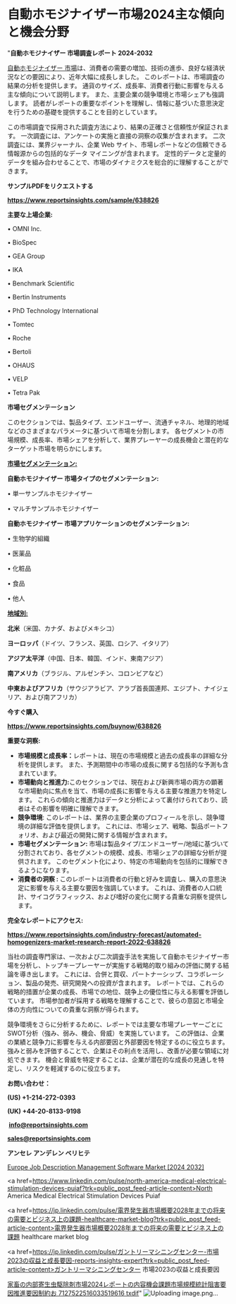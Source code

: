 # 自動ホモジナイザー市場2024主な傾向と機会分野

"<strong>自動ホモジナイザー 市場調査レポート 2024-2032</strong>

<a href=https://www.reportsinsights.com/sample/638826>自動ホモジナイザー 市場</a>は、消費者の需要の増加、技術の進歩、良好な経済状況などの要因により、近年大幅に成長しました。 このレポートは、市場調査の結果の分析を提供します。 通貨のサイズ、成長率、消費者行動に影響を与える主な傾向について説明します。 また、主要企業の競争環境と市場シェアも強調します。 読者がレポートの重要なポイントを理解し、情報に基づいた意思決定を行うための基礎を提供することを目的としています。

この市場調査で採用された調査方法により、結果の正確さと信頼性が保証されます。 一次調査には、アンケートの実施と直接の洞察の収集が含まれます。 二次調査には、業界ジャーナル、企業 Web サイト、市場レポートなどの信頼できる情報源からの包括的なデータ マイニングが含まれます。 定性的データと定量的データを組み合わせることで、市場のダイナミクスを総合的に理解することができます。

<strong><b>サンプルPDFをリクエストする</b></strong>

<a href=https://www.reportsinsights.com/sample/638826><strong><u>https://www.reportsinsights.com/sample/638826</u></strong></a>

<strong>主要な上場企業:</strong>

• OMNI Inc.

• BioSpec

• GEA Group

• IKA

• Benchmark Scientific

• Bertin Instruments

• PhD Technology International

• Tomtec

• Roche

• Bertoli

• OHAUS

• VELP

• Tetra Pak

<strong>市場セグメンテーション</strong>

このセクションでは、製品タイプ、エンドユーザー、流通チャネル、地理的地域などのさまざまなパラメータに基づいて市場を分割します。 各セグメントの市場規模、成長率、市場シェアを分析して、業界プレーヤーの成長機会と潜在的なターゲット市場を明らかにします。

<strong><u>市場セグメンテーション</u></strong><strong><u>:</u></strong>

<strong>自動ホモジナイザー 市場タイプのセグメンテーション:</strong>

• 単一サンプルホモジナイザー

• マルチサンプルホモジナイザー

<strong>自動ホモジナイザー 市場アプリケーションのセグメンテーション:</strong>

• 生物学的組織

• 医薬品

• 化粧品

• 食品

• 他人

<strong><u>地域別</u></strong><strong><u>:</u></strong>

<strong>北米</strong>（米国、カナダ、およびメキシコ）

<strong>ヨーロッパ</strong>（ドイツ、フランス、英国、ロシア、イタリア）

<strong>アジア太平洋</strong>（中国、日本、韓国、インド、東南アジア）

<strong>南アメリカ</strong>（ブラジル、アルゼンチン、コロンビアなど）

<strong>中東およびアフリカ</strong>（サウジアラビア、アラブ首長国連邦、エジプト、ナイジェリア、および南アフリカ）

<strong>今すぐ購入</strong>

<a href=https://www.reportsinsights.com/buynow/638826><strong><u>https://www.reportsinsights.com/buynow/638826</u></strong></a>

<strong>重要な洞察:</strong>
<ul>
  <li><strong>市場規模と成長率：</strong>レポートは、現在の市場規模と過去の成長率の詳細な分析を提供します。 また、予測期間中の市場の成長に関する包括的な予測も含まれています。</li>
  <li><strong>市場動向と推進力:</strong>このセクションでは、現在および新興市場の両方の顕著な市場動向に焦点を当て、市場の成長に影響を与える主要な推進力を特定します。 これらの傾向と推進力はデータと分析によって裏付けられており、読者はその影響を明確に理解できます。</li>
  <li><strong>競争環境</strong>: このレポートは、業界の主要企業のプロフィールを示し、競争環境の詳細な評価を提供します。 これには、市場シェア、戦略、製品ポートフォリオ、および最近の開発に関する情報が含まれます。</li>
  <li><strong>市場セグメンテーション: </strong>市場は製品タイプ/エンドユーザー/地域に基づいて分割されており、各セグメントの規模、成長、市場シェアの詳細な分析が提供されます。 このセグメント化により、特定の市場動向を包括的に理解できるようになります。</li>
  <li><strong>消費者の洞察 : </strong>このレポートは消費者の行動と好みを調査し、購入の意思決定に影響を与える主要な要因を強調しています。 これは、消費者の人口統計、サイコグラフィックス、および嗜好の変化に関する貴重な洞察を提供します。</li>
</ul>
<strong>完全なレポートにアクセス:</strong>

<a href=https://www.reportsinsights.com/industry-forecast/automated-homogenizers-market-research-report-2022-638826><strong><u><b>https://www.reportsinsights.com/industry-forecast/automated-homogenizers-market-research-report-2022-638826</b></u></strong></a>

当社の調査専門家は、一次および二次調査手法を実施して自動ホモジナイザー市場を分析し、トップキープレーヤーが実施する戦略的取り組みの評価に関する結論を導き出します。 これには、合併と買収、パートナーシップ、コラボレーション、製品の発売、研究開発への投資が含まれます。 レポートでは、これらの戦略的措置が企業の成長、市場での地位、競争上の優位性に与える影響を評価しています。 市場参加者が採用する戦略を理解することで、彼らの意図と市場全体の方向性についての貴重な洞察が得られます。

競争環境をさらに分析するために、レポートでは主要な市場プレーヤーごとにSWOT分析（強み、弱み、機会、脅威）を実施しています。 この評価は、企業の業績と競争力に影響を与える内部要因と外部要因を特定するのに役立ちます。 強みと弱みを評価することで、企業はその利点を活用し、改善が必要な領域に対処できます。 機会と脅威を特定することは、企業が潜在的な成長の見通しを特定し、リスクを軽減するのに役立ちます。

<strong>お問い合わせ：</strong>

<strong>(US) +1-214-272-0393</strong>

<strong>(UK) +44-20-8133-9198</strong>

<strong> </strong><a href=info@reportsinsights.com><strong><u>info@reportsinsights.com</u></strong></a>

<a href=sales@reportsinsights.com><strong><u>sales@reportsinsights.com</u></strong></a>

<strong>アンセレ アンデレン ベリヒテ</strong>

<a href=https://www.linkedin.com/pulse/europe-job-description-management-software-market-vgqdf/>Europe Job Description Management Software Market [2024 2032]</a>

<a href=https://www.linkedin.com/pulse/north-america-medical-electrical-stimulation-devices-puiaf?trk=public_post_feed-article-content>North America Medical Electrical Stimulation Devices Puiaf</a>

<a href=https://jp.linkedin.com/pulse/電界発生器市場概要2028年までの将来の需要とビジネス上の課題-healthcare-market-blog?trk=public_post_feed-article-content>電界発生器市場概要2028年までの将来の需要とビジネス上の課題 healthcare market blog</a>

<a href=https://jp.linkedin.com/pulse/ガントリーマシニングセンター-市場2023の収益と成長要因-reports-insights-expert?trk=public_post_feed-article-content>ガントリーマシニングセンター 市場2023の収益と成長要因</a>

<a href=https://www.linkedin.com/pulse/家畜の内部寄生虫駆除剤市場2024レポートの内容機会課題市場規模統計阻害要因推進要因制約お-7127522516033519616-txdif/>家畜の内部寄生虫駆除剤市場2024レポートの内容機会課題市場規模統計阻害要因推進要因制約お 7127522516033519616 txdif</a>"
![Uploading image.png…]()
